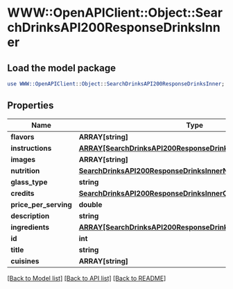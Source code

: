 # WWW::OpenAPIClient::Object::SearchDrinksAPI200ResponseDrinksInner

## Load the model package
```perl
use WWW::OpenAPIClient::Object::SearchDrinksAPI200ResponseDrinksInner;
```

## Properties
Name | Type | Description | Notes
------------ | ------------- | ------------- | -------------
**flavors** | **ARRAY[string]** |  | [optional] 
**instructions** | [**ARRAY[SearchDrinksAPI200ResponseDrinksInnerInstructionsInner]**](SearchDrinksAPI200ResponseDrinksInnerInstructionsInner.md) |  | [optional] 
**images** | **ARRAY[string]** |  | [optional] 
**nutrition** | [**SearchDrinksAPI200ResponseDrinksInnerNutrition**](SearchDrinksAPI200ResponseDrinksInnerNutrition.md) |  | [optional] 
**glass_type** | **string** |  | [optional] 
**credits** | [**SearchDrinksAPI200ResponseDrinksInnerCredits**](SearchDrinksAPI200ResponseDrinksInnerCredits.md) |  | [optional] 
**price_per_serving** | **double** |  | [optional] 
**description** | **string** |  | [optional] 
**ingredients** | [**ARRAY[SearchDrinksAPI200ResponseDrinksInnerIngredientsInner]**](SearchDrinksAPI200ResponseDrinksInnerIngredientsInner.md) |  | [optional] 
**id** | **int** |  | [optional] 
**title** | **string** |  | [optional] 
**cuisines** | **ARRAY[string]** |  | [optional] 

[[Back to Model list]](../README.md#documentation-for-models) [[Back to API list]](../README.md#documentation-for-api-endpoints) [[Back to README]](../README.md)


